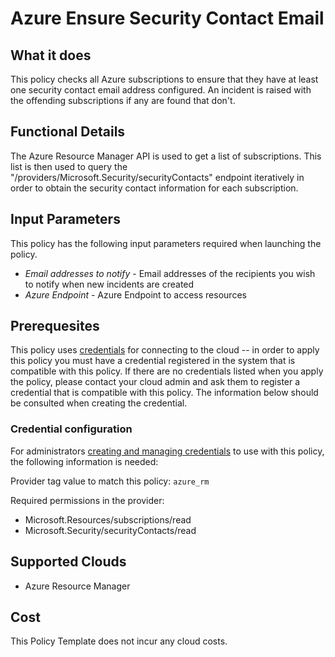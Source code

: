 # Azure Ensure Security Contact Email

## What it does

This policy checks all Azure subscriptions to ensure that they have at least one security contact email address configured. An incident is raised with the offending subscriptions if any are found that don't.

## Functional Details

The Azure Resource Manager API is used to get a list of subscriptions. This list is then used to query the "/providers/Microsoft.Security/securityContacts" endpoint iteratively in order to obtain the security contact information for each subscription.
## Input Parameters

This policy has the following input parameters required when launching the policy.

- *Email addresses to notify* - Email addresses of the recipients you wish to notify when new incidents are created
- *Azure Endpoint* - Azure Endpoint to access resources

## Prerequesites

This policy uses [credentials](https://docs.flexera.com/flexera/EN/Automation/ManagingCredentialsExternal.htm) for connecting to the cloud -- in order to apply this policy you must have a credential registered in the system that is compatible with this policy. If there are no credentials listed when you apply the policy, please contact your cloud admin and ask them to register a credential that is compatible with this policy. The information below should be consulted when creating the credential.

### Credential configuration

For administrators [creating and managing credentials](https://docs.flexera.com/flexera/EN/Automation/ManagingCredentialsExternal.htm) to use with this policy, the following information is needed:

Provider tag value to match this policy: `azure_rm`

Required permissions in the provider:

- Microsoft.Resources/subscriptions/read
- Microsoft.Security/securityContacts/read

## Supported Clouds

- Azure Resource Manager

## Cost

This Policy Template does not incur any cloud costs.

